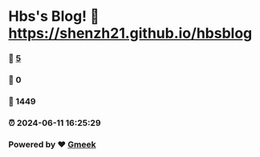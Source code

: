 # Hbs's Blog! :link: https://shenzh21.github.io/hbsblog 
### :page_facing_up: [5](https://shenzh21.github.io/hbsblog/tag.html) 
### :speech_balloon: 0 
### :hibiscus: 1449 
### :alarm_clock: 2024-06-11 16:25:29 
### Powered by :heart: [Gmeek](https://github.com/Meekdai/Gmeek)
